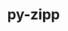 ---
title: "py-zipp"
layout: cache
categories: [package, develop]
meta: {"versions": ["3.17.0"], "compilers": ["gcc@=10.2.1", "gcc@=10.5.0", "gcc@=11.1.0", "gcc@=11.4.0", "gcc@=9.4.0", "oneapi@=2024.2.1"], "oss": ["centos7", "ubuntu20.04", "ubuntu22.04"], "platforms": ["linux"], "targets": ["neoverse_v1", "neoverse_v2", "ppc64le", "x86_64_v3"], "stacks": ["data-vis-sdk", "developer-tools-manylinux2014", "developer-tools-x86_64_v3-linux-gnu", "e4s", "e4s-neoverse-v2", "e4s-neoverse_v1", "e4s-oneapi", "e4s-power", "root"], "num_specs": 63, "num_specs_by_stack": {"root": 63, "developer-tools-manylinux2014": 3, "developer-tools-x86_64_v3-linux-gnu": 2, "e4s-power": 10, "data-vis-sdk": 5, "e4s-neoverse_v1": 8, "e4s-neoverse-v2": 10, "e4s": 10, "e4s-oneapi": 15}}
spec_details: [{"hash": "y7jbuppiitb22a3o2uzx7rjwgponb3yo", "compiler": "gcc@=10.2.1", "versions": ["3.17.0"], "os": "centos7", "platform": "linux", "target": "x86_64_v3", "variants": ["build_system=python_pip"], "stacks": ["root", "developer-tools-manylinux2014"], "size": "-", "tarball": "https://binaries.spack.io/develop/build_cache/linux-centos7-x86_64_v3/gcc-10.2.1/py-zipp-3.17.0/linux-centos7-x86_64_v3-gcc-10.2.1-py-zipp-3.17.0-y7jbuppiitb22a3o2uzx7rjwgponb3yo.spack"}, {"hash": "vcjvcergitzbp4thivwpkekiufkeemyu", "compiler": "gcc@=10.2.1", "versions": ["3.17.0"], "os": "centos7", "platform": "linux", "target": "x86_64_v3", "variants": ["build_system=python_pip"], "stacks": ["root", "developer-tools-manylinux2014"], "size": "-", "tarball": "https://binaries.spack.io/develop/build_cache/linux-centos7-x86_64_v3/gcc-10.2.1/py-zipp-3.17.0/linux-centos7-x86_64_v3-gcc-10.2.1-py-zipp-3.17.0-vcjvcergitzbp4thivwpkekiufkeemyu.spack"}, {"hash": "5jeadqztjuvptdpb7or5ivkk65lh3ewv", "compiler": "gcc@=10.2.1", "versions": ["3.17.0"], "os": "centos7", "platform": "linux", "target": "x86_64_v3", "variants": ["build_system=python_pip"], "stacks": ["root", "developer-tools-manylinux2014"], "size": "-", "tarball": "https://binaries.spack.io/develop/build_cache/linux-centos7-x86_64_v3/gcc-10.2.1/py-zipp-3.17.0/linux-centos7-x86_64_v3-gcc-10.2.1-py-zipp-3.17.0-5jeadqztjuvptdpb7or5ivkk65lh3ewv.spack"}, {"hash": "rs722axyzafq3dzyaondyvkuu64mtwiw", "compiler": "gcc@=10.5.0", "versions": ["3.17.0"], "os": "centos7", "platform": "linux", "target": "x86_64_v3", "variants": ["build_system=python_pip"], "stacks": ["root", "developer-tools-x86_64_v3-linux-gnu"], "size": "-", "tarball": "https://binaries.spack.io/develop/build_cache/linux-centos7-x86_64_v3/gcc-10.5.0/py-zipp-3.17.0/linux-centos7-x86_64_v3-gcc-10.5.0-py-zipp-3.17.0-rs722axyzafq3dzyaondyvkuu64mtwiw.spack"}, {"hash": "y4g355d3avp5p5drsuvbctrzaatncdce", "compiler": "gcc@=10.5.0", "versions": ["3.17.0"], "os": "centos7", "platform": "linux", "target": "x86_64_v3", "variants": ["build_system=python_pip"], "stacks": ["root", "developer-tools-x86_64_v3-linux-gnu"], "size": "-", "tarball": "https://binaries.spack.io/develop/build_cache/linux-centos7-x86_64_v3/gcc-10.5.0/py-zipp-3.17.0/linux-centos7-x86_64_v3-gcc-10.5.0-py-zipp-3.17.0-y4g355d3avp5p5drsuvbctrzaatncdce.spack"}, {"hash": "bov66p7jzymy2erek5fbng7vfyrq45yg", "compiler": "gcc@=9.4.0", "versions": ["3.17.0"], "os": "ubuntu20.04", "platform": "linux", "target": "ppc64le", "variants": ["build_system=python_pip"], "stacks": ["root", "e4s-power"], "size": "-", "tarball": "https://binaries.spack.io/develop/build_cache/linux-ubuntu20.04-ppc64le/gcc-9.4.0/py-zipp-3.17.0/linux-ubuntu20.04-ppc64le-gcc-9.4.0-py-zipp-3.17.0-bov66p7jzymy2erek5fbng7vfyrq45yg.spack"}, {"hash": "mag2ittidsztsgevoqcqvdkvskilcxgu", "compiler": "gcc@=9.4.0", "versions": ["3.17.0"], "os": "ubuntu20.04", "platform": "linux", "target": "ppc64le", "variants": ["build_system=python_pip"], "stacks": ["root", "e4s-power"], "size": "-", "tarball": "https://binaries.spack.io/develop/build_cache/linux-ubuntu20.04-ppc64le/gcc-9.4.0/py-zipp-3.17.0/linux-ubuntu20.04-ppc64le-gcc-9.4.0-py-zipp-3.17.0-mag2ittidsztsgevoqcqvdkvskilcxgu.spack"}, {"hash": "c3fplwqdwq7bhuxru5vqrcy76kddalkb", "compiler": "gcc@=9.4.0", "versions": ["3.17.0"], "os": "ubuntu20.04", "platform": "linux", "target": "ppc64le", "variants": ["build_system=python_pip"], "stacks": ["root", "e4s-power"], "size": "-", "tarball": "https://binaries.spack.io/develop/build_cache/linux-ubuntu20.04-ppc64le/gcc-9.4.0/py-zipp-3.17.0/linux-ubuntu20.04-ppc64le-gcc-9.4.0-py-zipp-3.17.0-c3fplwqdwq7bhuxru5vqrcy76kddalkb.spack"}, {"hash": "tae5cinktvopuv7yzikkya2vbddwcw7w", "compiler": "gcc@=9.4.0", "versions": ["3.17.0"], "os": "ubuntu20.04", "platform": "linux", "target": "ppc64le", "variants": ["build_system=python_pip"], "stacks": ["root", "e4s-power"], "size": "-", "tarball": "https://binaries.spack.io/develop/build_cache/linux-ubuntu20.04-ppc64le/gcc-9.4.0/py-zipp-3.17.0/linux-ubuntu20.04-ppc64le-gcc-9.4.0-py-zipp-3.17.0-tae5cinktvopuv7yzikkya2vbddwcw7w.spack"}, {"hash": "jxe5fj6gt5n2xjygme64xdp76l7g5oea", "compiler": "gcc@=9.4.0", "versions": ["3.17.0"], "os": "ubuntu20.04", "platform": "linux", "target": "ppc64le", "variants": ["build_system=python_pip"], "stacks": ["root", "e4s-power"], "size": "-", "tarball": "https://binaries.spack.io/develop/build_cache/linux-ubuntu20.04-ppc64le/gcc-9.4.0/py-zipp-3.17.0/linux-ubuntu20.04-ppc64le-gcc-9.4.0-py-zipp-3.17.0-jxe5fj6gt5n2xjygme64xdp76l7g5oea.spack"}, {"hash": "jjhhq3gazqqezmye3esbyfiov3ykkunj", "compiler": "gcc@=9.4.0", "versions": ["3.17.0"], "os": "ubuntu20.04", "platform": "linux", "target": "ppc64le", "variants": ["build_system=python_pip"], "stacks": ["root", "e4s-power"], "size": "-", "tarball": "https://binaries.spack.io/develop/build_cache/linux-ubuntu20.04-ppc64le/gcc-9.4.0/py-zipp-3.17.0/linux-ubuntu20.04-ppc64le-gcc-9.4.0-py-zipp-3.17.0-jjhhq3gazqqezmye3esbyfiov3ykkunj.spack"}, {"hash": "xn7pdyw2ymd6qrlg6r7vecy3vim6mbyg", "compiler": "gcc@=9.4.0", "versions": ["3.17.0"], "os": "ubuntu20.04", "platform": "linux", "target": "ppc64le", "variants": ["build_system=python_pip"], "stacks": ["root", "e4s-power"], "size": "-", "tarball": "https://binaries.spack.io/develop/build_cache/linux-ubuntu20.04-ppc64le/gcc-9.4.0/py-zipp-3.17.0/linux-ubuntu20.04-ppc64le-gcc-9.4.0-py-zipp-3.17.0-xn7pdyw2ymd6qrlg6r7vecy3vim6mbyg.spack"}, {"hash": "q6duokdv727nwayytgzdgbcewkcfgi3y", "compiler": "gcc@=9.4.0", "versions": ["3.17.0"], "os": "ubuntu20.04", "platform": "linux", "target": "ppc64le", "variants": ["build_system=python_pip"], "stacks": ["root", "e4s-power"], "size": "-", "tarball": "https://binaries.spack.io/develop/build_cache/linux-ubuntu20.04-ppc64le/gcc-9.4.0/py-zipp-3.17.0/linux-ubuntu20.04-ppc64le-gcc-9.4.0-py-zipp-3.17.0-q6duokdv727nwayytgzdgbcewkcfgi3y.spack"}, {"hash": "fmntblp5p7ewxbw32p6y7hoilcsggohw", "compiler": "gcc@=9.4.0", "versions": ["3.17.0"], "os": "ubuntu20.04", "platform": "linux", "target": "ppc64le", "variants": ["build_system=python_pip"], "stacks": ["root", "e4s-power"], "size": "-", "tarball": "https://binaries.spack.io/develop/build_cache/linux-ubuntu20.04-ppc64le/gcc-9.4.0/py-zipp-3.17.0/linux-ubuntu20.04-ppc64le-gcc-9.4.0-py-zipp-3.17.0-fmntblp5p7ewxbw32p6y7hoilcsggohw.spack"}, {"hash": "bw26l4jkqtrdo7vu646kdgzefy3vwjrq", "compiler": "gcc@=9.4.0", "versions": ["3.17.0"], "os": "ubuntu20.04", "platform": "linux", "target": "ppc64le", "variants": ["build_system=python_pip"], "stacks": ["root", "e4s-power"], "size": "-", "tarball": "https://binaries.spack.io/develop/build_cache/linux-ubuntu20.04-ppc64le/gcc-9.4.0/py-zipp-3.17.0/linux-ubuntu20.04-ppc64le-gcc-9.4.0-py-zipp-3.17.0-bw26l4jkqtrdo7vu646kdgzefy3vwjrq.spack"}, {"hash": "6s4il4mc3hshssurkcsldflayjrhvcdb", "compiler": "gcc@=11.1.0", "versions": ["3.17.0"], "os": "ubuntu20.04", "platform": "linux", "target": "x86_64_v3", "variants": ["build_system=python_pip"], "stacks": ["root", "data-vis-sdk"], "size": "-", "tarball": "https://binaries.spack.io/develop/build_cache/linux-ubuntu20.04-x86_64_v3/gcc-11.1.0/py-zipp-3.17.0/linux-ubuntu20.04-x86_64_v3-gcc-11.1.0-py-zipp-3.17.0-6s4il4mc3hshssurkcsldflayjrhvcdb.spack"}, {"hash": "wcxoer74mhkgkczje2i6dn53rtrtahv2", "compiler": "gcc@=11.1.0", "versions": ["3.17.0"], "os": "ubuntu20.04", "platform": "linux", "target": "x86_64_v3", "variants": ["build_system=python_pip"], "stacks": ["root", "data-vis-sdk"], "size": "-", "tarball": "https://binaries.spack.io/develop/build_cache/linux-ubuntu20.04-x86_64_v3/gcc-11.1.0/py-zipp-3.17.0/linux-ubuntu20.04-x86_64_v3-gcc-11.1.0-py-zipp-3.17.0-wcxoer74mhkgkczje2i6dn53rtrtahv2.spack"}, {"hash": "ges6ce4o6cloq7tpzj6fsttkruowcr6r", "compiler": "gcc@=11.1.0", "versions": ["3.17.0"], "os": "ubuntu20.04", "platform": "linux", "target": "x86_64_v3", "variants": ["build_system=python_pip"], "stacks": ["root", "data-vis-sdk"], "size": "-", "tarball": "https://binaries.spack.io/develop/build_cache/linux-ubuntu20.04-x86_64_v3/gcc-11.1.0/py-zipp-3.17.0/linux-ubuntu20.04-x86_64_v3-gcc-11.1.0-py-zipp-3.17.0-ges6ce4o6cloq7tpzj6fsttkruowcr6r.spack"}, {"hash": "7jgi7apyboqg2b6appamrtmgty5emna6", "compiler": "gcc@=11.1.0", "versions": ["3.17.0"], "os": "ubuntu20.04", "platform": "linux", "target": "x86_64_v3", "variants": ["build_system=python_pip"], "stacks": ["root", "data-vis-sdk"], "size": "-", "tarball": "https://binaries.spack.io/develop/build_cache/linux-ubuntu20.04-x86_64_v3/gcc-11.1.0/py-zipp-3.17.0/linux-ubuntu20.04-x86_64_v3-gcc-11.1.0-py-zipp-3.17.0-7jgi7apyboqg2b6appamrtmgty5emna6.spack"}, {"hash": "zdvv67v3karxftydnzopiznn5nsx3ald", "compiler": "gcc@=11.1.0", "versions": ["3.17.0"], "os": "ubuntu20.04", "platform": "linux", "target": "x86_64_v3", "variants": ["build_system=python_pip"], "stacks": ["root", "data-vis-sdk"], "size": "-", "tarball": "https://binaries.spack.io/develop/build_cache/linux-ubuntu20.04-x86_64_v3/gcc-11.1.0/py-zipp-3.17.0/linux-ubuntu20.04-x86_64_v3-gcc-11.1.0-py-zipp-3.17.0-zdvv67v3karxftydnzopiznn5nsx3ald.spack"}, {"hash": "tggnwhsi3r2dr3oa44wbsmsx2sxra2b4", "compiler": "gcc@=11.4.0", "versions": ["3.17.0"], "os": "ubuntu22.04", "platform": "linux", "target": "neoverse_v1", "variants": ["build_system=python_pip"], "stacks": ["root", "e4s-neoverse_v1"], "size": "-", "tarball": "https://binaries.spack.io/develop/build_cache/linux-ubuntu22.04-neoverse_v1/gcc-11.4.0/py-zipp-3.17.0/linux-ubuntu22.04-neoverse_v1-gcc-11.4.0-py-zipp-3.17.0-tggnwhsi3r2dr3oa44wbsmsx2sxra2b4.spack"}, {"hash": "qxbku5xnbg55p6gn76o6hdrhbkbg6a6f", "compiler": "gcc@=11.4.0", "versions": ["3.17.0"], "os": "ubuntu22.04", "platform": "linux", "target": "neoverse_v1", "variants": ["build_system=python_pip"], "stacks": ["root", "e4s-neoverse_v1"], "size": "-", "tarball": "https://binaries.spack.io/develop/build_cache/linux-ubuntu22.04-neoverse_v1/gcc-11.4.0/py-zipp-3.17.0/linux-ubuntu22.04-neoverse_v1-gcc-11.4.0-py-zipp-3.17.0-qxbku5xnbg55p6gn76o6hdrhbkbg6a6f.spack"}, {"hash": "5glff3wowjtqobln52tu4cakwsaut5w5", "compiler": "gcc@=11.4.0", "versions": ["3.17.0"], "os": "ubuntu22.04", "platform": "linux", "target": "neoverse_v1", "variants": ["build_system=python_pip"], "stacks": ["root", "e4s-neoverse_v1"], "size": "-", "tarball": "https://binaries.spack.io/develop/build_cache/linux-ubuntu22.04-neoverse_v1/gcc-11.4.0/py-zipp-3.17.0/linux-ubuntu22.04-neoverse_v1-gcc-11.4.0-py-zipp-3.17.0-5glff3wowjtqobln52tu4cakwsaut5w5.spack"}, {"hash": "i4xifghlrofqdoddbm6vrkzq4c2kg2am", "compiler": "gcc@=11.4.0", "versions": ["3.17.0"], "os": "ubuntu22.04", "platform": "linux", "target": "neoverse_v1", "variants": ["build_system=python_pip"], "stacks": ["root", "e4s-neoverse_v1"], "size": "-", "tarball": "https://binaries.spack.io/develop/build_cache/linux-ubuntu22.04-neoverse_v1/gcc-11.4.0/py-zipp-3.17.0/linux-ubuntu22.04-neoverse_v1-gcc-11.4.0-py-zipp-3.17.0-i4xifghlrofqdoddbm6vrkzq4c2kg2am.spack"}, {"hash": "asm4ept7w3hpr3qn2urq3r7dokwgm4m5", "compiler": "gcc@=11.4.0", "versions": ["3.17.0"], "os": "ubuntu22.04", "platform": "linux", "target": "neoverse_v1", "variants": ["build_system=python_pip"], "stacks": ["root", "e4s-neoverse_v1"], "size": "-", "tarball": "https://binaries.spack.io/develop/build_cache/linux-ubuntu22.04-neoverse_v1/gcc-11.4.0/py-zipp-3.17.0/linux-ubuntu22.04-neoverse_v1-gcc-11.4.0-py-zipp-3.17.0-asm4ept7w3hpr3qn2urq3r7dokwgm4m5.spack"}, {"hash": "a3xs3gkvfrvdpgbk27owsf2bn2zgunpa", "compiler": "gcc@=11.4.0", "versions": ["3.17.0"], "os": "ubuntu22.04", "platform": "linux", "target": "neoverse_v1", "variants": ["build_system=python_pip"], "stacks": ["root", "e4s-neoverse_v1"], "size": "-", "tarball": "https://binaries.spack.io/develop/build_cache/linux-ubuntu22.04-neoverse_v1/gcc-11.4.0/py-zipp-3.17.0/linux-ubuntu22.04-neoverse_v1-gcc-11.4.0-py-zipp-3.17.0-a3xs3gkvfrvdpgbk27owsf2bn2zgunpa.spack"}, {"hash": "nqguhbdxppgsya7ikdapy3agoxdywu4h", "compiler": "gcc@=11.4.0", "versions": ["3.17.0"], "os": "ubuntu22.04", "platform": "linux", "target": "neoverse_v1", "variants": ["build_system=python_pip"], "stacks": ["root", "e4s-neoverse_v1"], "size": "-", "tarball": "https://binaries.spack.io/develop/build_cache/linux-ubuntu22.04-neoverse_v1/gcc-11.4.0/py-zipp-3.17.0/linux-ubuntu22.04-neoverse_v1-gcc-11.4.0-py-zipp-3.17.0-nqguhbdxppgsya7ikdapy3agoxdywu4h.spack"}, {"hash": "b2sgbkotfzuvdt5kwqaiglxjzx472zlf", "compiler": "gcc@=11.4.0", "versions": ["3.17.0"], "os": "ubuntu22.04", "platform": "linux", "target": "neoverse_v1", "variants": ["build_system=python_pip"], "stacks": ["root", "e4s-neoverse_v1"], "size": "-", "tarball": "https://binaries.spack.io/develop/build_cache/linux-ubuntu22.04-neoverse_v1/gcc-11.4.0/py-zipp-3.17.0/linux-ubuntu22.04-neoverse_v1-gcc-11.4.0-py-zipp-3.17.0-b2sgbkotfzuvdt5kwqaiglxjzx472zlf.spack"}, {"hash": "z2cs4qqcwmbtiwiwgd3fxb4zbxbzbiat", "compiler": "gcc@=11.4.0", "versions": ["3.17.0"], "os": "ubuntu22.04", "platform": "linux", "target": "neoverse_v2", "variants": ["build_system=python_pip"], "stacks": ["root", "e4s-neoverse-v2"], "size": "-", "tarball": "https://binaries.spack.io/develop/build_cache/linux-ubuntu22.04-neoverse_v2/gcc-11.4.0/py-zipp-3.17.0/linux-ubuntu22.04-neoverse_v2-gcc-11.4.0-py-zipp-3.17.0-z2cs4qqcwmbtiwiwgd3fxb4zbxbzbiat.spack"}, {"hash": "syaxrayribakvsm6mrdt6aehplunfjn2", "compiler": "gcc@=11.4.0", "versions": ["3.17.0"], "os": "ubuntu22.04", "platform": "linux", "target": "neoverse_v2", "variants": ["build_system=python_pip"], "stacks": ["root", "e4s-neoverse-v2"], "size": "-", "tarball": "https://binaries.spack.io/develop/build_cache/linux-ubuntu22.04-neoverse_v2/gcc-11.4.0/py-zipp-3.17.0/linux-ubuntu22.04-neoverse_v2-gcc-11.4.0-py-zipp-3.17.0-syaxrayribakvsm6mrdt6aehplunfjn2.spack"}, {"hash": "bl7d7myvdhvbiexyv5cnwa5dpehgj65x", "compiler": "gcc@=11.4.0", "versions": ["3.17.0"], "os": "ubuntu22.04", "platform": "linux", "target": "neoverse_v2", "variants": ["build_system=python_pip"], "stacks": ["root", "e4s-neoverse-v2"], "size": "-", "tarball": "https://binaries.spack.io/develop/build_cache/linux-ubuntu22.04-neoverse_v2/gcc-11.4.0/py-zipp-3.17.0/linux-ubuntu22.04-neoverse_v2-gcc-11.4.0-py-zipp-3.17.0-bl7d7myvdhvbiexyv5cnwa5dpehgj65x.spack"}, {"hash": "5tlzkpivqs5cqxlmltiktregjedkvj6y", "compiler": "gcc@=11.4.0", "versions": ["3.17.0"], "os": "ubuntu22.04", "platform": "linux", "target": "neoverse_v2", "variants": ["build_system=python_pip"], "stacks": ["root", "e4s-neoverse-v2"], "size": "-", "tarball": "https://binaries.spack.io/develop/build_cache/linux-ubuntu22.04-neoverse_v2/gcc-11.4.0/py-zipp-3.17.0/linux-ubuntu22.04-neoverse_v2-gcc-11.4.0-py-zipp-3.17.0-5tlzkpivqs5cqxlmltiktregjedkvj6y.spack"}, {"hash": "typgn3unf6o56zc4swmrghekcekom6x6", "compiler": "gcc@=11.4.0", "versions": ["3.17.0"], "os": "ubuntu22.04", "platform": "linux", "target": "neoverse_v2", "variants": ["build_system=python_pip"], "stacks": ["root", "e4s-neoverse-v2"], "size": "-", "tarball": "https://binaries.spack.io/develop/build_cache/linux-ubuntu22.04-neoverse_v2/gcc-11.4.0/py-zipp-3.17.0/linux-ubuntu22.04-neoverse_v2-gcc-11.4.0-py-zipp-3.17.0-typgn3unf6o56zc4swmrghekcekom6x6.spack"}, {"hash": "75ww4vd6fmarpy4bj7riwgbmqdd746xe", "compiler": "gcc@=11.4.0", "versions": ["3.17.0"], "os": "ubuntu22.04", "platform": "linux", "target": "neoverse_v2", "variants": ["build_system=python_pip"], "stacks": ["root", "e4s-neoverse-v2"], "size": "-", "tarball": "https://binaries.spack.io/develop/build_cache/linux-ubuntu22.04-neoverse_v2/gcc-11.4.0/py-zipp-3.17.0/linux-ubuntu22.04-neoverse_v2-gcc-11.4.0-py-zipp-3.17.0-75ww4vd6fmarpy4bj7riwgbmqdd746xe.spack"}, {"hash": "qk7cygkdjodon5t4use6sw7hkanakgej", "compiler": "gcc@=11.4.0", "versions": ["3.17.0"], "os": "ubuntu22.04", "platform": "linux", "target": "neoverse_v2", "variants": ["build_system=python_pip"], "stacks": ["root", "e4s-neoverse-v2"], "size": "-", "tarball": "https://binaries.spack.io/develop/build_cache/linux-ubuntu22.04-neoverse_v2/gcc-11.4.0/py-zipp-3.17.0/linux-ubuntu22.04-neoverse_v2-gcc-11.4.0-py-zipp-3.17.0-qk7cygkdjodon5t4use6sw7hkanakgej.spack"}, {"hash": "lkfvnx7bkvyz52233kn6257rruews4nj", "compiler": "gcc@=11.4.0", "versions": ["3.17.0"], "os": "ubuntu22.04", "platform": "linux", "target": "neoverse_v2", "variants": ["build_system=python_pip"], "stacks": ["root", "e4s-neoverse-v2"], "size": "-", "tarball": "https://binaries.spack.io/develop/build_cache/linux-ubuntu22.04-neoverse_v2/gcc-11.4.0/py-zipp-3.17.0/linux-ubuntu22.04-neoverse_v2-gcc-11.4.0-py-zipp-3.17.0-lkfvnx7bkvyz52233kn6257rruews4nj.spack"}, {"hash": "zjmtln2kzz2snbhvdqlsfm2btzpqbimt", "compiler": "gcc@=11.4.0", "versions": ["3.17.0"], "os": "ubuntu22.04", "platform": "linux", "target": "neoverse_v2", "variants": ["build_system=python_pip"], "stacks": ["root", "e4s-neoverse-v2"], "size": "-", "tarball": "https://binaries.spack.io/develop/build_cache/linux-ubuntu22.04-neoverse_v2/gcc-11.4.0/py-zipp-3.17.0/linux-ubuntu22.04-neoverse_v2-gcc-11.4.0-py-zipp-3.17.0-zjmtln2kzz2snbhvdqlsfm2btzpqbimt.spack"}, {"hash": "gl66axt6h4266x4lm4q2g5hglsec465n", "compiler": "gcc@=11.4.0", "versions": ["3.17.0"], "os": "ubuntu22.04", "platform": "linux", "target": "neoverse_v2", "variants": ["build_system=python_pip"], "stacks": ["root", "e4s-neoverse-v2"], "size": "-", "tarball": "https://binaries.spack.io/develop/build_cache/linux-ubuntu22.04-neoverse_v2/gcc-11.4.0/py-zipp-3.17.0/linux-ubuntu22.04-neoverse_v2-gcc-11.4.0-py-zipp-3.17.0-gl66axt6h4266x4lm4q2g5hglsec465n.spack"}, {"hash": "dntc7x4rlkdu233nnrobyg2x2fomkvp4", "compiler": "gcc@=11.4.0", "versions": ["3.17.0"], "os": "ubuntu22.04", "platform": "linux", "target": "x86_64_v3", "variants": ["build_system=python_pip"], "stacks": ["root", "e4s"], "size": "-", "tarball": "https://binaries.spack.io/develop/build_cache/linux-ubuntu22.04-x86_64_v3/gcc-11.4.0/py-zipp-3.17.0/linux-ubuntu22.04-x86_64_v3-gcc-11.4.0-py-zipp-3.17.0-dntc7x4rlkdu233nnrobyg2x2fomkvp4.spack"}, {"hash": "6zwywypjzlplj6xmeki2y6wbolp3bxkd", "compiler": "gcc@=11.4.0", "versions": ["3.17.0"], "os": "ubuntu22.04", "platform": "linux", "target": "x86_64_v3", "variants": ["build_system=python_pip"], "stacks": ["root", "e4s"], "size": "-", "tarball": "https://binaries.spack.io/develop/build_cache/linux-ubuntu22.04-x86_64_v3/gcc-11.4.0/py-zipp-3.17.0/linux-ubuntu22.04-x86_64_v3-gcc-11.4.0-py-zipp-3.17.0-6zwywypjzlplj6xmeki2y6wbolp3bxkd.spack"}, {"hash": "uelkq55eer4va4y5dttva6rsejcu6qno", "compiler": "gcc@=11.4.0", "versions": ["3.17.0"], "os": "ubuntu22.04", "platform": "linux", "target": "x86_64_v3", "variants": ["build_system=python_pip"], "stacks": ["root", "e4s"], "size": "-", "tarball": "https://binaries.spack.io/develop/build_cache/linux-ubuntu22.04-x86_64_v3/gcc-11.4.0/py-zipp-3.17.0/linux-ubuntu22.04-x86_64_v3-gcc-11.4.0-py-zipp-3.17.0-uelkq55eer4va4y5dttva6rsejcu6qno.spack"}, {"hash": "zvky5zl5tduklbsnj53j5gspkd3dlj2h", "compiler": "gcc@=11.4.0", "versions": ["3.17.0"], "os": "ubuntu22.04", "platform": "linux", "target": "x86_64_v3", "variants": ["build_system=python_pip"], "stacks": ["root", "e4s"], "size": "-", "tarball": "https://binaries.spack.io/develop/build_cache/linux-ubuntu22.04-x86_64_v3/gcc-11.4.0/py-zipp-3.17.0/linux-ubuntu22.04-x86_64_v3-gcc-11.4.0-py-zipp-3.17.0-zvky5zl5tduklbsnj53j5gspkd3dlj2h.spack"}, {"hash": "hatl25u3mci422ogggop6qlwvy2a7etn", "compiler": "gcc@=11.4.0", "versions": ["3.17.0"], "os": "ubuntu22.04", "platform": "linux", "target": "x86_64_v3", "variants": ["build_system=python_pip"], "stacks": ["root", "e4s"], "size": "-", "tarball": "https://binaries.spack.io/develop/build_cache/linux-ubuntu22.04-x86_64_v3/gcc-11.4.0/py-zipp-3.17.0/linux-ubuntu22.04-x86_64_v3-gcc-11.4.0-py-zipp-3.17.0-hatl25u3mci422ogggop6qlwvy2a7etn.spack"}, {"hash": "mtbn7rabhz5lr6fr4ltc7viflbddzvji", "compiler": "gcc@=11.4.0", "versions": ["3.17.0"], "os": "ubuntu22.04", "platform": "linux", "target": "x86_64_v3", "variants": ["build_system=python_pip"], "stacks": ["root", "e4s"], "size": "-", "tarball": "https://binaries.spack.io/develop/build_cache/linux-ubuntu22.04-x86_64_v3/gcc-11.4.0/py-zipp-3.17.0/linux-ubuntu22.04-x86_64_v3-gcc-11.4.0-py-zipp-3.17.0-mtbn7rabhz5lr6fr4ltc7viflbddzvji.spack"}, {"hash": "f2kte2yep57ikgp47e3uhnji7a7zvtwy", "compiler": "gcc@=11.4.0", "versions": ["3.17.0"], "os": "ubuntu22.04", "platform": "linux", "target": "x86_64_v3", "variants": ["build_system=python_pip"], "stacks": ["root", "e4s"], "size": "-", "tarball": "https://binaries.spack.io/develop/build_cache/linux-ubuntu22.04-x86_64_v3/gcc-11.4.0/py-zipp-3.17.0/linux-ubuntu22.04-x86_64_v3-gcc-11.4.0-py-zipp-3.17.0-f2kte2yep57ikgp47e3uhnji7a7zvtwy.spack"}, {"hash": "xrfro6s7ain7ks2afnttgg4wz7yiwhxh", "compiler": "gcc@=11.4.0", "versions": ["3.17.0"], "os": "ubuntu22.04", "platform": "linux", "target": "x86_64_v3", "variants": ["build_system=python_pip"], "stacks": ["root", "e4s"], "size": "-", "tarball": "https://binaries.spack.io/develop/build_cache/linux-ubuntu22.04-x86_64_v3/gcc-11.4.0/py-zipp-3.17.0/linux-ubuntu22.04-x86_64_v3-gcc-11.4.0-py-zipp-3.17.0-xrfro6s7ain7ks2afnttgg4wz7yiwhxh.spack"}, {"hash": "gsh7dd4eqdrfnh5ictzs4wduykc7kood", "compiler": "gcc@=11.4.0", "versions": ["3.17.0"], "os": "ubuntu22.04", "platform": "linux", "target": "x86_64_v3", "variants": ["build_system=python_pip"], "stacks": ["root", "e4s"], "size": "-", "tarball": "https://binaries.spack.io/develop/build_cache/linux-ubuntu22.04-x86_64_v3/gcc-11.4.0/py-zipp-3.17.0/linux-ubuntu22.04-x86_64_v3-gcc-11.4.0-py-zipp-3.17.0-gsh7dd4eqdrfnh5ictzs4wduykc7kood.spack"}, {"hash": "6l7x7g3dmee5tqm7twkat342pijck24a", "compiler": "gcc@=11.4.0", "versions": ["3.17.0"], "os": "ubuntu22.04", "platform": "linux", "target": "x86_64_v3", "variants": ["build_system=python_pip"], "stacks": ["root", "e4s"], "size": "-", "tarball": "https://binaries.spack.io/develop/build_cache/linux-ubuntu22.04-x86_64_v3/gcc-11.4.0/py-zipp-3.17.0/linux-ubuntu22.04-x86_64_v3-gcc-11.4.0-py-zipp-3.17.0-6l7x7g3dmee5tqm7twkat342pijck24a.spack"}, {"hash": "ehaisk24i23jyio6ls5ep2butm52azxu", "compiler": "oneapi@=2024.2.1", "versions": ["3.17.0"], "os": "ubuntu22.04", "platform": "linux", "target": "x86_64_v3", "variants": ["build_system=python_pip"], "stacks": ["root", "e4s-oneapi"], "size": "-", "tarball": "https://binaries.spack.io/develop/build_cache/linux-ubuntu22.04-x86_64_v3/oneapi-2024.2.1/py-zipp-3.17.0/linux-ubuntu22.04-x86_64_v3-oneapi-2024.2.1-py-zipp-3.17.0-ehaisk24i23jyio6ls5ep2butm52azxu.spack"}, {"hash": "cojo62nrx74hq2zi4euokkoe7b3ef3jq", "compiler": "oneapi@=2024.2.1", "versions": ["3.17.0"], "os": "ubuntu22.04", "platform": "linux", "target": "x86_64_v3", "variants": ["build_system=python_pip"], "stacks": ["root", "e4s-oneapi"], "size": "-", "tarball": "https://binaries.spack.io/develop/build_cache/linux-ubuntu22.04-x86_64_v3/oneapi-2024.2.1/py-zipp-3.17.0/linux-ubuntu22.04-x86_64_v3-oneapi-2024.2.1-py-zipp-3.17.0-cojo62nrx74hq2zi4euokkoe7b3ef3jq.spack"}, {"hash": "yq6atew7em7dfj3ua7kfkhglqg7ycfvs", "compiler": "oneapi@=2024.2.1", "versions": ["3.17.0"], "os": "ubuntu22.04", "platform": "linux", "target": "x86_64_v3", "variants": ["build_system=python_pip"], "stacks": ["root", "e4s-oneapi"], "size": "-", "tarball": "https://binaries.spack.io/develop/build_cache/linux-ubuntu22.04-x86_64_v3/oneapi-2024.2.1/py-zipp-3.17.0/linux-ubuntu22.04-x86_64_v3-oneapi-2024.2.1-py-zipp-3.17.0-yq6atew7em7dfj3ua7kfkhglqg7ycfvs.spack"}, {"hash": "vqdef7wjd7veallwoxule7buwzrp7ftl", "compiler": "oneapi@=2024.2.1", "versions": ["3.17.0"], "os": "ubuntu22.04", "platform": "linux", "target": "x86_64_v3", "variants": ["build_system=python_pip"], "stacks": ["root", "e4s-oneapi"], "size": "-", "tarball": "https://binaries.spack.io/develop/build_cache/linux-ubuntu22.04-x86_64_v3/oneapi-2024.2.1/py-zipp-3.17.0/linux-ubuntu22.04-x86_64_v3-oneapi-2024.2.1-py-zipp-3.17.0-vqdef7wjd7veallwoxule7buwzrp7ftl.spack"}, {"hash": "o5l5sbrhk7wycwjjn2fmivn5gggxrb5b", "compiler": "oneapi@=2024.2.1", "versions": ["3.17.0"], "os": "ubuntu22.04", "platform": "linux", "target": "x86_64_v3", "variants": ["build_system=python_pip"], "stacks": ["root", "e4s-oneapi"], "size": "-", "tarball": "https://binaries.spack.io/develop/build_cache/linux-ubuntu22.04-x86_64_v3/oneapi-2024.2.1/py-zipp-3.17.0/linux-ubuntu22.04-x86_64_v3-oneapi-2024.2.1-py-zipp-3.17.0-o5l5sbrhk7wycwjjn2fmivn5gggxrb5b.spack"}, {"hash": "wtzsjwdvfufxnmuwv7q7jzsgr3sf44jh", "compiler": "oneapi@=2024.2.1", "versions": ["3.17.0"], "os": "ubuntu22.04", "platform": "linux", "target": "x86_64_v3", "variants": ["build_system=python_pip"], "stacks": ["root", "e4s-oneapi"], "size": "-", "tarball": "https://binaries.spack.io/develop/build_cache/linux-ubuntu22.04-x86_64_v3/oneapi-2024.2.1/py-zipp-3.17.0/linux-ubuntu22.04-x86_64_v3-oneapi-2024.2.1-py-zipp-3.17.0-wtzsjwdvfufxnmuwv7q7jzsgr3sf44jh.spack"}, {"hash": "gnzwvmxnl3bdymemuotjou5ydfsapzs4", "compiler": "oneapi@=2024.2.1", "versions": ["3.17.0"], "os": "ubuntu22.04", "platform": "linux", "target": "x86_64_v3", "variants": ["build_system=python_pip"], "stacks": ["root", "e4s-oneapi"], "size": "-", "tarball": "https://binaries.spack.io/develop/build_cache/linux-ubuntu22.04-x86_64_v3/oneapi-2024.2.1/py-zipp-3.17.0/linux-ubuntu22.04-x86_64_v3-oneapi-2024.2.1-py-zipp-3.17.0-gnzwvmxnl3bdymemuotjou5ydfsapzs4.spack"}, {"hash": "mw4roq2izkvs5k5g2ur77lzrhnugdy3d", "compiler": "oneapi@=2024.2.1", "versions": ["3.17.0"], "os": "ubuntu22.04", "platform": "linux", "target": "x86_64_v3", "variants": ["build_system=python_pip"], "stacks": ["root", "e4s-oneapi"], "size": "-", "tarball": "https://binaries.spack.io/develop/build_cache/linux-ubuntu22.04-x86_64_v3/oneapi-2024.2.1/py-zipp-3.17.0/linux-ubuntu22.04-x86_64_v3-oneapi-2024.2.1-py-zipp-3.17.0-mw4roq2izkvs5k5g2ur77lzrhnugdy3d.spack"}, {"hash": "55i7iozyro33hak5b72lnlr6i2otccau", "compiler": "oneapi@=2024.2.1", "versions": ["3.17.0"], "os": "ubuntu22.04", "platform": "linux", "target": "x86_64_v3", "variants": ["build_system=python_pip"], "stacks": ["root", "e4s-oneapi"], "size": "-", "tarball": "https://binaries.spack.io/develop/build_cache/linux-ubuntu22.04-x86_64_v3/oneapi-2024.2.1/py-zipp-3.17.0/linux-ubuntu22.04-x86_64_v3-oneapi-2024.2.1-py-zipp-3.17.0-55i7iozyro33hak5b72lnlr6i2otccau.spack"}, {"hash": "2jitervxnrqa5dzzhwjeqzb3e3qe3b7m", "compiler": "oneapi@=2024.2.1", "versions": ["3.17.0"], "os": "ubuntu22.04", "platform": "linux", "target": "x86_64_v3", "variants": ["build_system=python_pip"], "stacks": ["root", "e4s-oneapi"], "size": "-", "tarball": "https://binaries.spack.io/develop/build_cache/linux-ubuntu22.04-x86_64_v3/oneapi-2024.2.1/py-zipp-3.17.0/linux-ubuntu22.04-x86_64_v3-oneapi-2024.2.1-py-zipp-3.17.0-2jitervxnrqa5dzzhwjeqzb3e3qe3b7m.spack"}, {"hash": "memnvl3gjtjfcwpfrbu67tvrebjgvamh", "compiler": "oneapi@=2024.2.1", "versions": ["3.17.0"], "os": "ubuntu22.04", "platform": "linux", "target": "x86_64_v3", "variants": ["build_system=python_pip"], "stacks": ["root", "e4s-oneapi"], "size": "-", "tarball": "https://binaries.spack.io/develop/build_cache/linux-ubuntu22.04-x86_64_v3/oneapi-2024.2.1/py-zipp-3.17.0/linux-ubuntu22.04-x86_64_v3-oneapi-2024.2.1-py-zipp-3.17.0-memnvl3gjtjfcwpfrbu67tvrebjgvamh.spack"}, {"hash": "spgbajqyvb7yzri37stv7hpsdp3olqdv", "compiler": "oneapi@=2024.2.1", "versions": ["3.17.0"], "os": "ubuntu22.04", "platform": "linux", "target": "x86_64_v3", "variants": ["build_system=python_pip"], "stacks": ["root", "e4s-oneapi"], "size": "-", "tarball": "https://binaries.spack.io/develop/build_cache/linux-ubuntu22.04-x86_64_v3/oneapi-2024.2.1/py-zipp-3.17.0/linux-ubuntu22.04-x86_64_v3-oneapi-2024.2.1-py-zipp-3.17.0-spgbajqyvb7yzri37stv7hpsdp3olqdv.spack"}, {"hash": "yf65anv7t4d3ysdz57dz7yvnvlt3pxw2", "compiler": "oneapi@=2024.2.1", "versions": ["3.17.0"], "os": "ubuntu22.04", "platform": "linux", "target": "x86_64_v3", "variants": ["build_system=python_pip"], "stacks": ["root", "e4s-oneapi"], "size": "-", "tarball": "https://binaries.spack.io/develop/build_cache/linux-ubuntu22.04-x86_64_v3/oneapi-2024.2.1/py-zipp-3.17.0/linux-ubuntu22.04-x86_64_v3-oneapi-2024.2.1-py-zipp-3.17.0-yf65anv7t4d3ysdz57dz7yvnvlt3pxw2.spack"}, {"hash": "5fq2bl3oa4v33syxtkukvegeqoq5sk4x", "compiler": "oneapi@=2024.2.1", "versions": ["3.17.0"], "os": "ubuntu22.04", "platform": "linux", "target": "x86_64_v3", "variants": ["build_system=python_pip"], "stacks": ["root", "e4s-oneapi"], "size": "-", "tarball": "https://binaries.spack.io/develop/build_cache/linux-ubuntu22.04-x86_64_v3/oneapi-2024.2.1/py-zipp-3.17.0/linux-ubuntu22.04-x86_64_v3-oneapi-2024.2.1-py-zipp-3.17.0-5fq2bl3oa4v33syxtkukvegeqoq5sk4x.spack"}, {"hash": "l7y75oc6ektlyonrmhgcr4mz3wfdxvgn", "compiler": "oneapi@=2024.2.1", "versions": ["3.17.0"], "os": "ubuntu22.04", "platform": "linux", "target": "x86_64_v3", "variants": ["build_system=python_pip"], "stacks": ["root", "e4s-oneapi"], "size": "-", "tarball": "https://binaries.spack.io/develop/build_cache/linux-ubuntu22.04-x86_64_v3/oneapi-2024.2.1/py-zipp-3.17.0/linux-ubuntu22.04-x86_64_v3-oneapi-2024.2.1-py-zipp-3.17.0-l7y75oc6ektlyonrmhgcr4mz3wfdxvgn.spack"}]
---